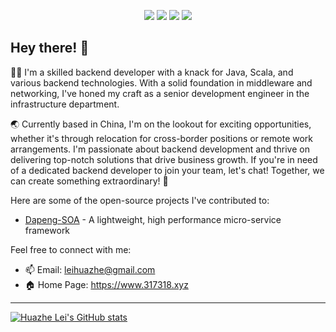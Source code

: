 <p align="center">
  <img src="https://img.shields.io/badge/Location-China-ff69b4">
  <img src="https://img.shields.io/badge/Expertise-Java%20%7C%20Scala%20%7C%20Middleware-blueviolet">
  <img src="https://img.shields.io/badge/Role-Senior%20Developer-yellow">
  <img src="https://img.shields.io/badge/Availability-Relocation%20%7C%20Remote-green">
</p>

## Hey there! 👋 

🧑‍💻 I'm a skilled backend developer with a knack for Java, Scala, and various backend technologies. With a solid foundation in middleware and networking, I've honed my craft as a senior development engineer in the infrastructure department.

🌏 Currently based in China, I'm on the lookout for exciting opportunities, whether it's through relocation for cross-border positions or remote work arrangements. 
I'm passionate about backend development and thrive on delivering top-notch solutions that drive business growth.
If you're in need of a dedicated backend developer to join your team, let's chat! Together, we can create something extraordinary! 🚀

Here are some of the open-source projects I've contributed to:
- [Dapeng-SOA](http://github.com/dapeng-soa/dapeng-soa/) - A lightweight, high performance micro-service framework

Feel free to connect with me:

- 📫 Email: leihuazhe@gmail.com
- 🏠 Home Page: https://www.317318.xyz  

---

[//]: # (https://github-rm-stats-git-main-leihuazhe.vercel.app/api?username=leihuazhe&show_icons=true&include_all_commits=true&hide_border=true&theme=gruvbox")

[![Huazhe Lei's GitHub stats](https://github-rm-stats-git-main-leihuazhe.vercel.app/api?username=leihuazhe&show_icons=true&include_all_commits=true&hide_border=true&theme=gruvbox)](https://github.com/anuraghazra/github-readme-stats)
